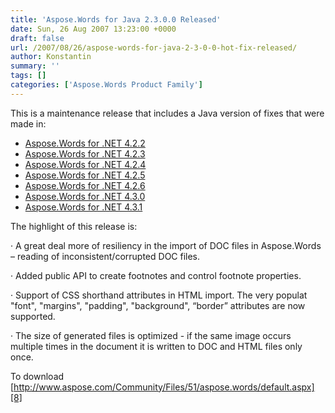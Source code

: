 ```yaml
---
title: 'Aspose.Words for Java 2.3.0.0 Released'
date: Sun, 26 Aug 2007 13:23:00 +0000
draft: false
url: /2007/08/26/aspose-words-for-java-2-3-0-0-hot-fix-released/
author: Konstantin
summary: ''
tags: []
categories: ['Aspose.Words Product Family']
---
```


This is a maintenance release that includes a Java version of fixes that were made in:

*   [Aspose.Words for .NET 4.2.2][1]
*   [Aspose.Words for .NET 4.2.3][2]
*   [Aspose.Words for .NET 4.2.4][3]
*   [Aspose.Words for .NET 4.2.5][4]
*   [Aspose.Words for .NET 4.2.6][5]
*   [Aspose.Words for .NET 4.3.0][6]
*   [Aspose.Words for .NET 4.3.1][7]

The highlight of this release is:

· A great deal more of resiliency in the import of DOC files in Aspose.Words – reading of inconsistent/corrupted DOC files.

· Added public API to create footnotes and control footnote properties.

· Support of CSS shorthand attributes in HTML import. The very populat "font", "margins", "padding", "background", “border” attributes are now supported.

· The size of generated files is optimized - if the same image occurs multiple times in the document it is written to DOC and HTML files only once.

To download [http://www.aspose.com/Community/Files/51/aspose.words/default.aspx][8]




[1]: http://www.aspose.com/Community/Files/51/aspose.words/entry87642.aspx
[2]: http://www.aspose.com/Community/Files/51/aspose.words/entry87641.aspx
[3]: http://www.aspose.com/Community/Files/51/aspose.words/entry87640.aspx
[4]: http://www.aspose.com/Community/Files/51/aspose.words/entry87639.aspx
[5]: http://www.aspose.com/Community/Files/51/aspose.words/entry87638.aspx
[6]: http://www.aspose.com/Community/Files/51/aspose.words/entry87637.aspx
[7]: http://www.aspose.com/Community/Files/51/aspose.words/entry88988.aspx
[8]: http://www.aspose.com/Community/Files/51/aspose.words/default.aspx




